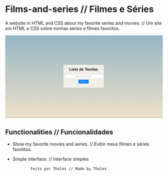 # Films-and-series // Filmes e Séries

 A website in HTML and CSS about my favorite series and movies. // Um site em HTML e CSS sobre  minhas séries e filmes favoritos.

 ![Filmes Preview](Lista.png)

 ## Functionalities // Funcionalidades

- Show my favorite movies and series. // Exibir meus filmes e séries favotitos.
- Simple interface. // Interface simples 
 
              Feito por Thales // Made by Thales

